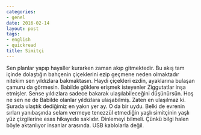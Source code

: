 ```yaml
---
categories:
- genel
date: 2016-02-14
layout: post
tags:
- english
- quickread
title: Simitçi
---
```


Sen planlar yapıp hayaller kurarken zaman akıp gitmektedir. Bu akış tam içinde dolaştığın bahçenin çiçeklerini ezip geçmene neden olmaktadır nitekim sen yıldızlara bakmaktasın. Haydi çiçekleri ezdin, ayaklarına bulaşan çamuru da görmesin. Babilde göklere erişmek isteyenler Ziggutatlar inşa etmişler. Sense yıldızlara sadece bakarak ulaşılabileceğini düşünürsün. Hoş ne sen ne de Babilde olanlar yıldızlara ulaşabilmiş. Zaten en ulaşılmaz ki. Şurada ulaştık dediğimiz en yakın yer ay. O da bir uydu. Belki de evrenin sırları yanıbaşında selam vermeye tenezzül etmediğin yaşlı simitçinin yaşlı yüz çizgilerine esas hikayede saklıdır. Dinlemeyi bilmeli. Çünkü bilgi halen böyle aktarılıyor insanlar arasında. USB kablolarla değil.
